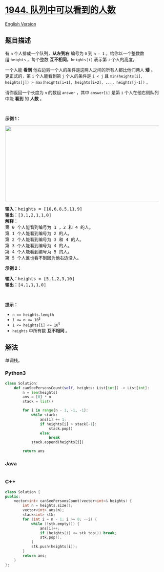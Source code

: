# [1944. 队列中可以看到的人数](https://leetcode.cn/problems/number-of-visible-people-in-a-queue)

[English Version](/solution/1900-1999/1944.Number%20of%20Visible%20People%20in%20a%20Queue/README_EN.md)

## 题目描述

<!-- 这里写题目描述 -->

<p>有&nbsp;<code>n</code>&nbsp;个人排成一个队列，<strong>从左到右</strong>&nbsp;编号为&nbsp;<code>0</code>&nbsp;到&nbsp;<code>n - 1</code>&nbsp;。给你以一个整数数组&nbsp;<code>heights</code>&nbsp;，每个整数 <strong>互不相同</strong>，<code>heights[i]</code>&nbsp;表示第&nbsp;<code>i</code>&nbsp;个人的高度。</p>

<p>一个人能 <strong>看到</strong> 他右边另一个人的条件是这两人之间的所有人都比他们两人 <strong>矮</strong>&nbsp;。更正式的，第&nbsp;<code>i</code>&nbsp;个人能看到第&nbsp;<code>j</code>&nbsp;个人的条件是&nbsp;<code>i &lt; j</code>&nbsp;且&nbsp;<code>min(heights[i], heights[j]) &gt; max(heights[i+1], heights[i+2], ..., heights[j-1])</code>&nbsp;。</p>

<p>请你返回一个长度为 <code>n</code>&nbsp;的数组<em>&nbsp;</em><code>answer</code><em>&nbsp;</em>，其中<em>&nbsp;</em><code>answer[i]</code><em>&nbsp;</em>是第&nbsp;<code>i</code>&nbsp;个人在他右侧队列中能&nbsp;<strong>看到</strong>&nbsp;的&nbsp;<strong>人数</strong>&nbsp;。</p>

<p>&nbsp;</p>

<p><strong>示例 1：</strong></p>

<p><img alt="" src="https://fastly.jsdelivr.net/gh/doocs/leetcode@main/solution/1900-1999/1944.Number%20of%20Visible%20People%20in%20a%20Queue/images/queue-plane.jpg" style="width: 600px; height: 247px;" /></p>

<pre>
<b>输入：</b>heights = [10,6,8,5,11,9]
<b>输出：</b>[3,1,2,1,1,0]
<strong>解释：</strong>
第 0 个人能看到编号为 1 ，2 和 4 的人。
第 1 个人能看到编号为 2 的人。
第 2 个人能看到编号为 3 和 4 的人。
第 3 个人能看到编号为 4 的人。
第 4 个人能看到编号为 5 的人。
第 5 个人谁也看不到因为他右边没人。
</pre>

<p><strong>示例 2：</strong></p>

<pre>
<b>输入：</b>heights = [5,1,2,3,10]
<b>输出：</b>[4,1,1,1,0]
</pre>

<p>&nbsp;</p>

<p><strong>提示：</strong></p>

<ul>
	<li><code>n == heights.length</code></li>
	<li><code>1 &lt;= n &lt;= 10<sup>5</sup></code></li>
	<li><code>1 &lt;= heights[i] &lt;= 10<sup>5</sup></code></li>
	<li><code>heights</code>&nbsp;中所有数 <strong>互不相同</strong>&nbsp;。</li>
</ul>

## 解法

<!-- 这里可写通用的实现逻辑 -->

单调栈。

<!-- tabs:start -->

### **Python3**

<!-- 这里可写当前语言的特殊实现逻辑 -->

```python
class Solution:
    def canSeePersonsCount(self, heights: List[int]) -> List[int]:
        n = len(heights)
        ans = [0] * n
        stack = list()

        for i in range(n - 1, -1, -1):
            while stack:
                ans[i] += 1;
                if heights[i] > stack[-1]:
                    stack.pop()
                else:
                    break
            stack.append(heights[i])

        return ans
```

### **Java**

<!-- 这里可写当前语言的特殊实现逻辑 -->

```java

```

### **C++**

```cpp
class Solution {
public:
    vector<int> canSeePersonsCount(vector<int>& heights) {
        int n = heights.size();
        vector<int> ans(n);
        stack<int> stk;
        for (int i = n - 1; i >= 0; --i) {
            while (!stk.empty()) {
                ans[i]++;
                if (heights[i] <= stk.top()) break;
                stk.pop();
            }
            stk.push(heights[i]);
        }
        return ans;
    }
};
```

<!-- tabs:end -->
